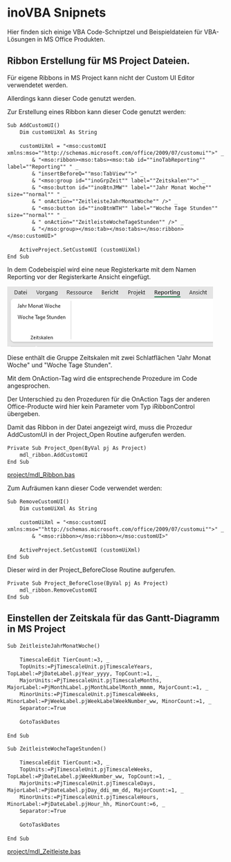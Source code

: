 # inoVBA Snipnets

Hier finden sich einige VBA Code-Schniptzel und Beispieldateien für VBA-Lösungen in MS Office Produkten.


## Ribbon Erstellung für MS Project Dateien.

Für eigene Ribbons in MS Project kann nicht der Custom UI Editor verwendetet werden.

Allerdings kann dieser Code genutzt werden.

Zur Erstellung eines Ribbon kann dieser Code genutzt werden:

```
Sub AddCustomUI()
    Dim customUiXml As String
 
    customUiXml = "<mso:customUI xmlns:mso=""http://schemas.microsoft.com/office/2009/07/customui"">" _
        & "<mso:ribbon><mso:tabs><mso:tab id=""inoTabReporting"" label=""Reporting"" " _
        & "insertBeforeQ=""mso:TabView"">" _
        & "<mso:group id=""inoGrpZeit"" label=""Zeitskalen"">" _
        & "<mso:button id=""inoBtnJMW"" label=""Jahr Monat Woche"" size=""normal"" " _
        & " onAction=""ZeitleisteJahrMonatWoche"" />" _
        & "<mso:button id=""inoBtnWTH"" label=""Woche Tage Stunden"" size=""normal"" " _
        & " onAction=""ZeitleisteWocheTageStunden"" />" _
        & "</mso:group></mso:tab></mso:tabs></mso:ribbon></mso:customUI>"
        
    ActiveProject.SetCustomUI (customUiXml)
End Sub

```

In dem Codebeispiel wird eine neue Registerkarte mit dem Namen Reporting vor der Registerkarte Ansicht eingefügt.

![Screenshot Ribbon](/sources/screenshoot_project_ribbon.png)

Diese enthält die Gruppe Zeitskalen mit zwei Schlatflächen "Jahr Monat Woche" und "Woche Tage Stunden".

Mit dem OnAction-Tag wird die entsprechende Prozedure im Code angesprochen.

Der Unterschied zu den Prozeduren für die OnAction Tags der anderen Office-Producte wird hier kein Parameter vom Typ iRibbonControl übergeben.

Damit das Ribbon in der Datei angezeigt wird, muss die Prozedur AddCustomUI in der Project_Open Routine aufgerufen werden.

```
Private Sub Project_Open(ByVal pj As Project)
    mdl_ribbon.AddCustomUI
End Sub
```

[project/mdl_Ribbon.bas](/project/mdl_ribbon.bas)

Zum Aufräumen kann dieser Code verwendet werden:

```
Sub RemoveCustomUI()
    Dim customUiXml As String
 
    customUiXml = "<mso:customUI xmlns:mso=""http://schemas.microsoft.com/office/2009/07/customui"">" _
        & "<mso:ribbon></mso:ribbon></mso:customUI>"
 
    ActiveProject.SetCustomUI (customUiXml)
End Sub
```

Dieser wird in der Project_BeforeClose Routine aufgerufen.

```
Private Sub Project_BeforeClose(ByVal pj As Project)
    mdl_ribbon.RemoveCustomUI
End Sub
```

## Einstellen der Zeitskala für das Gantt-Diagramm in MS Project

```
Sub ZeitleisteJahrMonatWoche()

    TimescaleEdit TierCount:=3, _
    TopUnits:=PjTimescaleUnit.pjTimescaleYears, TopLabel:=PjDateLabel.pjYear_yyyy, TopCount:=1, _
    MajorUnits:=PjTimescaleUnit.pjTimescaleMonths, MajorLabel:=PjMonthLabel.pjMonthLabelMonth_mmmm, MajorCount:=1, _
    MinorUnits:=PjTimescaleUnit.pjTimescaleWeeks, MinorLabel:=PjWeekLabel.pjWeekLabelWeekNumber_ww, MinorCount:=1, _
    Separator:=True
    
    GotoTaskDates

End Sub
```

```
Sub ZeitleisteWocheTageStunden()

    TimescaleEdit TierCount:=3, _
    TopUnits:=PjTimescaleUnit.pjTimescaleWeeks, TopLabel:=PjDateLabel.pjWeekNumber_ww, TopCount:=1, _
    MajorUnits:=PjTimescaleUnit.pjTimescaleDays, MajorLabel:=PjDateLabel.pjDay_ddi_mm_dd, MajorCount:=1, _
    MinorUnits:=PjTimescaleUnit.pjTimescaleHours, MinorLabel:=PjDateLabel.pjHour_hh, MinorCount:=6, _
    Separator:=True
    
    GotoTaskDates
    
End Sub
```

[project/mdl_Zeitleiste.bas](/project/mdl_Zeitleiste.bas)